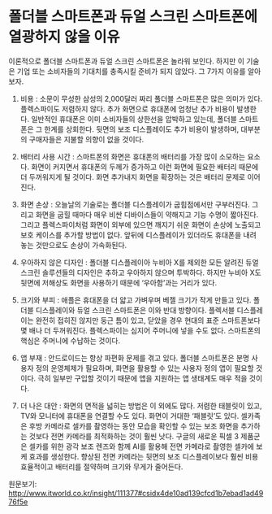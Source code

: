 # 폴더블 스마트폰과 듀얼 스크린 스마트폰에 열광하지 않을 이유


이론적으로 폴더블 스마트폰과 듀얼 스크린 스마트폰은 놀라워 보인다. 하지만 이 기술은 기업 또는 소비자들의 기대치를 충족시킬 준비가 되지 않았다. 그 7가지 이유를 알아보자.

1. 비용 : 소문이 무성한 삼성의 2,000달러 짜리 폴더블 스마트폰은 많은 의미가 있다. 플렉스파이도 저렴하지 않다. 추가 화면으로 휴대폰에 엄청난 추가 비용이 발생한다. 일반적인 휴대폰은 이미 소비자들의 상한선을 압박하고 있는데, 폴더블 스마트폰은 그 한계를 상회한다. 뒷면의 보조 디스플레이도 추가 비용이 발생하며, 대부분의 구매자들은 지불할 의향이 없을 것이다.


2. 배터리 사용 시간 : 스마트폰의 화면은 휴대폰의 배터리를 가장 많이 소모하는 요소다. 화면이 커지면서 휴대폰의 두께가 증가하고 이런 화면에 필요한 배터리 때문에 더 두꺼워지게 될 것이다. 화면 추가내지 화면을 확장하는 것은 배터리 문제로 이어진다.


3. 화면 손상 : 오늘날의 기술로는 폴더블 디스플레이가 굽힘점에서만 구부러진다. 그리고 화면을 굽힐 때마다 매우 비싼 디바이스들이 약해지고 기능 수명이 짧아진다. 그리고 플렉스파이처럼 화면이 외부에 있으면 깨지기 쉬운 화면이 손상에 노출되고 보호 케이스를 추가할 방법이 없다. 앞뒤에 디스플레이가 있더라도 휴대폰을 내려 놓는 것만으로도 손상이 가속화된다.


4. 우아하지 않은 디자인 : 폴더블 디스플레이아 누비아 X를 제외한 모든 알려진 듀얼 스크린 솔루션들의 디자인은 추하고 우아하지 않으며 투박하다. 하지만 누비아 X도 뒷면에 저해상도 화면을 사용하기 때문에 ‘우아함’과는 거리가 있다.


5. 크기와 부피 : 애플은 휴대폰을 더 얇고 가벼우며 베젤 크기가 작게 만들고 있다. 폴더블 디스플레이와 듀얼 스크린 스마트폰은 이와 반대 방향이다. 플렉서블 디스플레이는 완전히 접히진 않지만 둥근 틈이 있고, 닫았을 경우 현대의 표준 스마트폰보다 몇 배나 더 두꺼워진다. 플렉스파이는 심지어 주머니에 넣을 수도 없다. 스마트폰의 핵심은 주머니에 수납하는 것이다.


6. 앱 부재 : 안드로이드는 항상 파편화 문제를 겪고 있다. 폴더블 스마트폰은 분명 사용자 정의 운영체제가 필요하며, 화면을 활용할 수 있는 사용자 정의 앱이 필요할 것이다. 극히 일부만 구입할 것이기 때문에 앱을 지원하는 앱 생태계도 매우 적을 것이다.


7. 더 나은 대안 : 화면의 면적을 넓히는 방법은 이 외에도 많다. 저렴한 태블릿이 있고, TV와 모니터에 휴대폰을 연결할 수도 있다. 화면이 거대한 ‘패블릿’도 있다. 셀카족은 후방 카메라로 셀카를 촬영하는 동안 모습을 확인할 수 있는 보조 화면을 추가하는 것보다 전면 카메라를 최적화하는 것이 훨씬 낫다. 구글의 새로운 픽셀 3 제품군은 셀카를 위한 광각 보조 렌즈와 함께 AI를 활용해 전면 카메라로 촬영한 셀카에 보케 효과를 생성한다. 향상된 전면 카메라는 뒷면의 보조 디스플레이보다 훨씬 비용 효율적이고 배터리를 절약하며 크기와 무게가 줄어든다.


원문보기: 
http://www.itworld.co.kr/insight/111377#csidx4de10ad139cfcd1b7ebad1ad4976f5e 